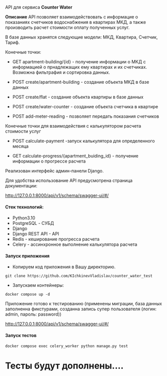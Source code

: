 API для сервиса **Counter Water**

**Описание**
API позволяет взаимодействовать с информацие о показаниях счетчиков водоснабжения в квартирах МКД, а также производить расчет стоимости оплату полученных услуг.

В базе данных хранятся следующие модели: МКД, Квартира, Счетчик, Тариф.

Конечные точки:

- GET apartment-building/{id} - получение информации о МКД с информацией о прнадлежащих ему квартирах и их счетчиках. Возможна фильтрафия и сортировка данных.

- POST create/apartment-building - создание объекта МКД в базе данных

- POST create/flat - создание объекта квартиры в базе данных

- POST create/water-counter - создание объекта счетчика в квартире

- POST add-meter-reading - позволяет передать показания счетчиков


Конечные точки для взаимодействия с калькулятором расчета стоимости услуг

- POST calculate-payment -запуск калькулятора для определенного месяца

- GET calculate-progress/{apartment_buiding_id} - получение информации о прогрессе расчета 

Реализован интерфейс админ-панели Django.


Для удобства использование API предусмотрена страница документации:

http://127.0.0.1:8000/api/v1/schema/swagger-ui/#/


#### Стек технологий:
- Python3.10
- PostgreSQL - СУБД
- Django
- Django REST API - API
- Redis - кеширование прогресса  расчета 
- Celery - ассинхронное выполнение калькулятора расчета


#### Запуск приложения

- Копируем код приложения в Вашу директорию.

`git clone https://github.com/KIchkinevVladislav/counter_water_test`

- Запускаем контейнеры:

`docker compose up -d`

Приложение готово к тестированию 
(применены миграции, 
база данных заполненна фикстурами, 
созданна запись супер пользователя (логин: admin, пароль: password))

http://127.0.0.1:8000/api/v1/schema/swagger-ui/#/

#### Запуск тестов

`docker compose exec celery_worker python manage.py test`

# Тесты будут дополнены....
